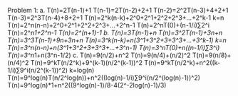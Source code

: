 Problem 1:
a. T(n)=2T(n-1)+1
   T(n-1)=2T(n-2)+2+1
   T(n-2)=2^2T(n-3)+4+2+1
   T(n-3)=2^3T(n-4)+8+2+1
   T(n)=2^k(n-k)+2^0+2^1+2^2+2^3+...+2^k-1
   k=n
   T(n)=2^n(n-n)+2^0+2^1+2^2+2^3+...+2^n-1
   T(n)=2^nT(0)+(n-1/i)∑2^i
   T(n)=2^n*1+2^n-1
   T(n)=2^(n+1)-1
b. T(n)=3T(n-1)+n
   T(n)=3^2T(n-1)+3n+n
   T(n)=3^3T(n-1)+9n+3n+n
   T(n)=3^k(n-k)+n(3^1+3^2+3+3^3+...+3^k-1)
   k=n
   T(n)=3^n(n-n)+n(3^1+3^2+3+3^3+...+3^n-1)
   T(n)=3^nT(0)+n((n-1/i)∑3^i)
   T(n)=3^n*1+n(3^n-1/2)
c. T(n)=9(n/2)+n^2
   T(n)=9(n/4)+(n/2)^2
   T(n)=9(n/8)+(n/4)^2
   T(n)=9^kT(n/2^k)+9^(k-1)(n/2^(k-1))^2
   T(n)=9^kT(n/2^k)+n^2((k-1/i)∑9^i(n/2^(k-1))^2)
   k=log(n)
   T(n)=9^log(n)T(n/2^log(n))+n^2((log(n)-1/i)∑9^i(n/2^(log(n)-1))^2)
   T(n)=9^log(n)*1+n^2((9^log(n)-1)/8-4(2^-2log(n)-1)/3)

   
